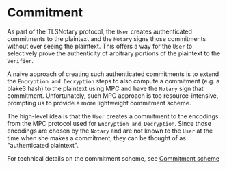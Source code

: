 # Commitment

As part of the TLSNotary protocol, the `User` creates authenticated commitments to the plaintext and the `Notary` signs those commitments without ever seeing the plaintext. This offers a way for the `User` to selectively prove the authenticity of arbitrary portions of the plaintext to the `Verifier`. 

A naive approach of creating such authenticated commitments is to extend the `Encryption and Decryption` steps to also compute a commitment (e.g. a blake3 hash) to the plaintext using MPC and have the `Notary` sign that commitment. Unfortunately, such MPC approach is too resource-intensive, prompting us to provide a more lightweight commitment scheme.

The high-level idea is that the `User` creates a commitment to the encodings from the MPC protocol used for `Encryption and Decryption`. Since those encodings are chosen by the `Notary` and are not known to the `User` at the time when she makes a commitment, they can be thought of as "authenticated plaintext".

For technical details on the commitment scheme, see [Commitment scheme](/mpc/commitment_scheme.md)